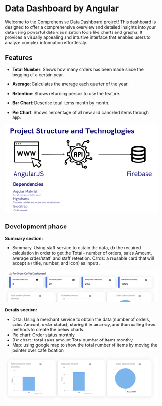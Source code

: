 # Data Dashboard by Angular

Welcome to the Comprehensive Data Dashboard project! This dashboard is designed to offer a comprehensive overview and detailed insights into your data using powerful data visualization tools like charts and graphs. It provides a visually appealing and intuitive interface that enables users to analyze complex information effortlessly.

## Features

- **Total Number**: Shows how many orders has been made since the begging of a certain year.


- **Average**: Calculates the average each quarter of the year.

- **Retention**: Shows returning person to use the feature.

- **Bar Chart**: Describe total items month by month.

- **Pie Chart**: Shows percentage of all new and canceled items through app.

![Image Description](src/assets/Images/Picture2.png)


## Development phase
**Summary section:**

- Summary: Using staff service to obtain the data, do the required calculation in order to get the Total - number of orders, sales Amount, average order/staff, and staff retention.
Cards: a reusable card that will accept a ( title, number, and icon) as inputs. 


![Image Description](src/assets/Images/Picture3.png)

**Details section:**

- Data:
Using a merchant service to obtain the data (number of orders, sales Amount, order status), storing it in an array, and then calling three methods to create the below charts.
- Pie chart:
Order status monthly
- Bar chart :
total sales amount
Total number of items monthly
- Map: 
using google map to show the total number of items by moving the pointer over cafe location



![Image Description](src/assets/Images/Picture4.png)


   ```

